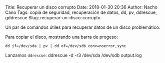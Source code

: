 Title: Recuperar un disco corrupto
Date: 2018-01-30 20:36
Author: Nacho Cano
Tags: copia de seguridad, recuperación de datos, dd, pv, ddrescue, gddrescue
Slug: recuperar-un-disco-corrupto

Un par de comandos útiles para recuperar datos de un disco problemático.

Para copiar el disco, mostrando una barra de progeso:

    dd if=/dev/sda | pv | dd of=/dev/sdb conv=noerror,sync

Lanzamos `ddrescue`:
    ddrescue -d -r3 /dev/sda /dev/sdb output.log
